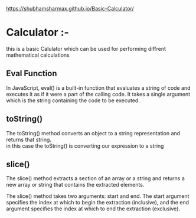 https://shubhamsharmax.github.io/Basic-Calculator/
<h1>Calculator :-</h1>
<p>this is a basic Calulator which can be used for performing diffrent mathematical calculations</p>

<h2>Eval Function</h2>
<p>In JavaScript, eval() is a built-in function that evaluates a string of code and executes it as if it were a part of the calling code. It takes a single argument which is the string containing the code to be executed.</p>

<h2>toString()</h2>
<p>The toString() method converts an object to a string representation and returns that string.</br>
in this case the toString() is converting our expression to a string</p>

<h2>slice()</h2>
<p>The slice() method extracts a section of an array or a string and returns a new array or string that contains the extracted elements.

The slice() method takes two arguments: start and end. The start argument specifies the index at which to begin the extraction (inclusive), and the end argument specifies the index at which to end the extraction (exclusive).
</p>

